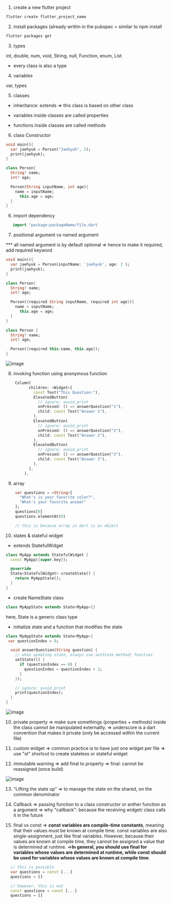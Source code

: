 1. create a new flutter project

```cmd
flutter create flutter_project_name
```

2. install packages (already writtin in the pubspec
   = similar to npm install

```cmd
flutter packages get
```

3. types

int, double, num, void, String, null, Function, enum, List

- every class is also a type

4. variables

var, types

5. classes

- inheritance: extends => this class is based on other class

- variables inside classes are called properties
- functions inside classes are called methods

6. class Constructor

```dart
void main(){
  var jaehyuk = Person("Jaehyuk", 2);
  print(jaehyuk);
}

class Person{
  String? name;
  int? age;

  Person(String inputName, int age){
    name = inputName;
      this.age = age;
  }
}

```

6. import dependency

```dart
   import "package:packageName/file.dart
```

7. positional argument vs named argument

\*\*\* all named argument is by default optional => hence to make it required, add required keyword

```dart
void main(){
  var jaehyuk = Person(inputName: 'jaehyuk', age: 2 );
  print(jaehyuk);
}

class Person{
  String? name;
  int? age;

  Person({required String inputName, required int age}){
    name = inputName;
      this.age = age;
  }
}

class Person {
  String? name;
  int? age;

  Person({required this.name, this.age});
}

```

![image](https://user-images.githubusercontent.com/102004753/219316121-19c3365f-1ec8-4882-b23c-4542d7e5c3e5.png)

8. invoking function using anonymous function

```dart
    Column(
          children: <Widget>[
            const Text("This Question:"),
            ElevatedButton(
              // ignore: avoid_print
              onPressed: () => answerQuestion("1"),
              child: const Text("Answer 1"),
            ),
            ElevatedButton(
              // ignore: avoid_print
              onPressed: () => answerQuestion("2"),
              child: const Text("Answer 2"),
            ),
            ElevatedButton(
              // ignore: avoid_print
              onPressed: () => answerQuestion("3"),
              child: const Text("Answer 3"),
            ),
          ],
        ),
```

9. array

```dart
    var questions = <String>[
      "What's is your favorite color?",
      "What's your favorite animal"
    ];
    questions[0]
    questions.elementAt(0)

    // this is because array in dart is an object
```

10. states & stateful widget

- extends StatefulWidget

```dart
class MyApp extends StatefulWidget {
  const MyApp({super.key});

  @override
  State<StatefulWidget> createState() {
    return MyAppState();
  }
}
```

- create NameState class

```dart
class MyAppState extends State<MyApp>{}
```

here, State is a generic class type

- initialize state and a function that modifies the state

```dart
class MyAppState extends State<MyApp>{
 var questionIndex = 0;

  void answerQuestion(String question) {
    // when updating state, always use setState method/ function
    setState(() {
      if (questionIndex == 0) {
        questionIndex = questionIndex + 1;
      }
    });

    // ignore: avoid_print
    print(questionIndex);
  }
}

```

![image](https://user-images.githubusercontent.com/102004753/219544695-701ecf0d-f775-4283-8b0d-b8fdf3ba16a6.png)

10. private property
    => make sure somethings (properties + methods) inside the class cannot be manipulated externallly.
    => underscore is a dart convention that makes it private (only be accessed within the current file)

11. custom widget
    => common practice is to have just one widget per file
    => use "st" shortcut to create stateless or stateful widget

12. immutable warning
    => add final to property
    => final: cannot be reassigned (once build)

![image](https://user-images.githubusercontent.com/102004753/219548234-d38c7223-e85d-4928-af7f-7a563ccfc43a.png)

13. "Lifting the state up"
    => to manage the state on the shared, on the common denominator

14. Callback
    => passing function to a class constructor or anther function as a argument
    => why "callback": because the receiving widget/ class calls it in the future

15. final vs const
    => **const variables are compile-time constants**, meaning that their values must be known at compile time. const variables are also single-assignment, just like final variables. However, because their values are known at compile time, they cannot be assigned a value that is determined at runtime.
    =>**In general, you should use final for variables whose values are determined at runtime, while const should be used for variables whose values are known at compile time**.

```dart
  // this is possible
  var questions = const [...]
  questions = []

  // however, this is not
  const questions = const [...]
  questions = []
```
